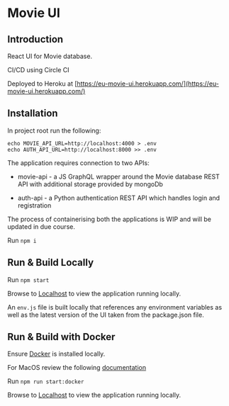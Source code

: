 # Movie UI

## Introduction

React UI for Movie database.

CI/CD using Circle CI

Deployed to Heroku at [https://eu-movie-ui.herokuapp.com/](https://eu-movie-ui.herokuapp.com/)

## Installation

In project root run the following:

```
echo MOVIE_API_URL=http://localhost:4000 > .env
echo AUTH_API_URL=http://localhost:8000 >> .env
```

The application requires connection to two APIs:

- movie-api - a JS GraphQL wrapper around the Movie database REST API with additional storage provided by mongoDb

- auth-api - a Python authentication REST API which handles login and registration

The process of containerising both the applications is WIP and will be updated in due course.

Run `npm i`

## Run & Build Locally

Run `npm start`

Browse to [Localhost](http://localhost:8080/) to view the application running locally.

An `env.js` file is built locally that references any environment variables as well as the latest version of the UI taken from the package.json file.

## Run & Build with Docker

Ensure [Docker](https://docs.docker.com/get-docker/) is installed locally.

For MacOS review the following [documentation](https://runnable.com/docker/install-docker-on-macos)

Run `npm run start:docker`

Browse to [Localhost](http://localhost:8080/) to view the application running locally.


